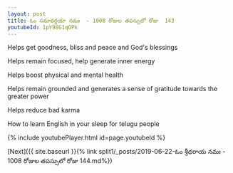 ```yaml
---
layout: post
title: ఓం సమావర్తయా నమః  - 1008 రోజుల తపస్సులో రోజు  143
youtubeId: 1pY98G1qOPk
---
```

 
 
Helps get goodness, bliss and peace and God's blessings
 
Helps remain focused, help generate inner energy 
 
Helps boost physical and mental health 
 
Helps remain grounded and generates a sense of gratitude towards the greater power 
 
Helps reduce bad karma
 
How to learn English in your sleep for telugu people
 
 
 
 


{% include youtubePlayer.html id=page.youtubeId %}
 
[Next]({{ site.baseurl }}{% link split1/_posts/2019-06-22-ఓం శ్రీధరాయ నమః  - 1008 రోజుల తపస్సులో రోజు  144.md%})
 

